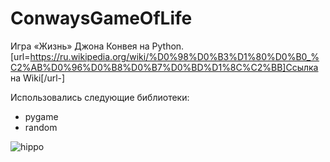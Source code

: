 # ConwaysGameOfLife

Игра «Жизнь» Джона Конвея на Python. [url=https://ru.wikipedia.org/wiki/%D0%98%D0%B3%D1%80%D0%B0_%C2%AB%D0%96%D0%B8%D0%B7%D0%BD%D1%8C%C2%BB]Ссылка на Wiki[/url-]

Использовались следующие библиотеки:
- pygame
- random

![hippo](https://i.ibb.co/pn03hT3/ezgif-com-gif-maker-2.gif)
